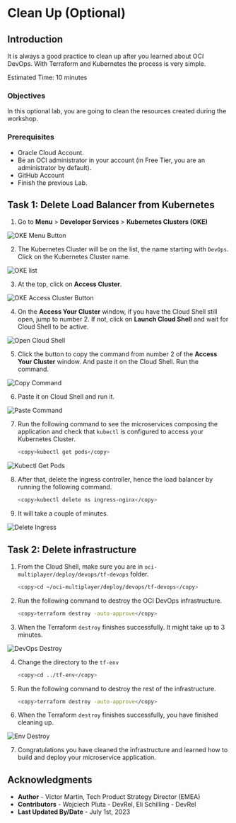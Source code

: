 # Clean Up (Optional)

## Introduction

It is always a good practice to clean up after you learned about OCI DevOps. With Terraform and Kubernetes the process is very simple.

Estimated Time: 10 minutes

### Objectives

In this optional lab, you are going to clean the resources created during the workshop.

### Prerequisites

- Oracle Cloud Account.
- Be an OCI administrator in your account (in Free Tier, you are an administrator by default).
- GitHub Account
- Finish the previous Lab.

## Task 1: Delete Load Balancer from Kubernetes

1. Go to **Menu** > **Developer Services** > **Kubernetes Clusters (OKE)**

  ![OKE Menu Button](images/oke-menu-button.png)

2. The Kubernetes Cluster will be on the list, the name starting with `DevOps`. Click on the Kubernetes Cluster name.

  ![OKE list](images/oke-list.png)

3. At the top, click on **Access Cluster**.

  ![OKE Access Cluster Button](images/oke-access-button.png)

4. On the **Access Your Cluster** window, if you have the Cloud Shell still open, jump to number 2. If not, click on **Launch Cloud Shell** and wait for Cloud Shell to be active.

  ![Open Cloud Shell](images/access-open-cloud-shell.png)

5. Click the button to copy the command from number 2 of the **Access Your Cluster** window. And paste it on the Cloud Shell. Run the command.

  ![Copy Command](images/access-copy-command.png)

6. Paste it on Cloud Shell and run it.

  ![Paste Command](images/access-paste-command.png)

7. Run the following command to see the microservices composing the application and check that `kubectl` is configured to access your Kubernetes Cluster.

    ```bash
    <copy>kubectl get pods</copy>
    ```

  ![Kubectl Get Pods](images/kubectl-get-pods.png)

8. After that, delete the ingress controller, hence the load balancer by running the following command.

    ```bash
    <copy>kubectl delete ns ingress-nginx</copy>
    ```

9. It will take a couple of minutes.

  ![Delete Ingress](images/delete-ingress.png)

## Task 2: Delete infrastructure

1. From the Cloud Shell, make sure you are in `oci-multiplayer/deploy/devops/tf-devops` folder.

    ```bash
    <copy>cd ~/oci-multiplayer/deploy/devops/tf-devops</copy>
    ```

2. Run the following command to destroy the OCI DevOps infrastructure.

    ```bash
    <copy>terraform destroy -auto-approve</copy>
    ```


3. When the Terraform `destroy` finishes successfully. It might take up to 3 minutes.

  ![DevOps Destroy](./images/tf-devops-destroy.png)

4. Change the directory to the `tf-env`

    ```bash
    <copy>cd ../tf-env</copy>
    ```

5. Run the following command to destroy the rest of the infrastructure.

    ```bash
    <copy>terraform destroy -auto-approve</copy>
    ```

6. When the Terraform `destroy` finishes successfully, you have finished cleaning up.

  ![Env Destroy](./images/tf-env-destroy.png)

7. Congratulations you have cleaned the infrastructure and learned how to build and deploy your microservice application.

## Acknowledgments

* **Author** - Victor Martin, Tech Product Strategy Director (EMEA)
* **Contributors** - Wojciech Pluta - DevRel, Eli Schilling - DevRel
* **Last Updated By/Date** - July 1st, 2023